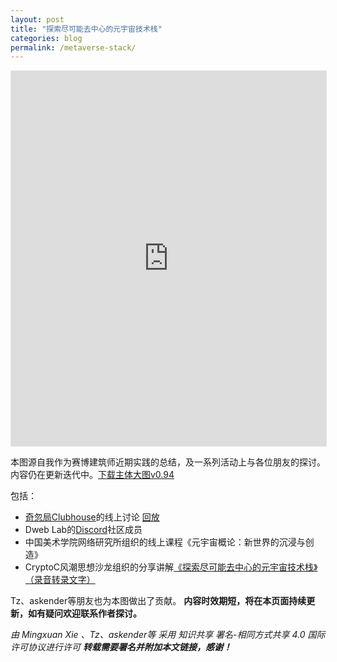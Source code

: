 ```yaml
---
layout: post
title: "探索尽可能去中心的元宇宙技术栈"
categories: blog
permalink: /metaverse-stack/
---
```

<iframe style="border: 1px solid rgba(0, 0, 0, 0.1);" width="100%" height="600" src="https://www.figma.com/embed?embed_host=share&url=https%3A%2F%2Fwww.figma.com%2Ffile%2FiqiH7CGwABdzm6LvevQhLe%2F%25E5%25B0%25BD%25E5%258F%25AF%25E8%2583%25BD%25E5%258E%25BB%25E4%25B8%25AD%25E5%25BF%2583%25E7%259A%2584%25E5%2585%2583%25E5%25AE%2587%25E5%25AE%2599%25E6%258A%2580%25E6%259C%25AF%25E6%25A0%2588%25E6%25B5%2585%25E6%259E%2590%3Fnode-id%3D0%253A1" allowfullscreen></iframe>

本图源自我作为赛博建筑师近期实践的总结，及一系列活动上与各位朋友的探讨。内容仍在更新迭代中。[下载主体大图v0.94](/assets/images/metaverse-stack.jpg)

包括：  
- [奇忽局Clubhouse](https://www.clubhouse.com/club/%E5%A5%87%E5%BF%BD%E5%B1%80Club)的线上讨论 [回放](https://www.clubhouse.com/room/MzE6nwO9)  
- Dweb Lab的[Discord](https://discord.gg/qyNmXghtQW)社区成员  
- 中国美术学院网络研究所组织的线上课程《元宇宙概论：新世界的沉浸与创造》   
- CryptoC风潮思想沙龙组织的分享讲解[《探索尽可能去中心的元宇宙技术栈》（录音转录文字）](https://mp.weixin.qq.com/s/hWmqI8Q6c28b7tCRWldDvg)

Tz、askender等朋友也为本图做出了贡献。
**内容时效期短，将在本页面持续更新，如有疑问欢迎联系作者探讨。**  

*由 Mingxuan Xie 、Tz、askender等 采用 知识共享 署名-相同方式共享 4.0 国际 许可协议进行许可*
***转载需要署名并附加本文链接，感谢！***
